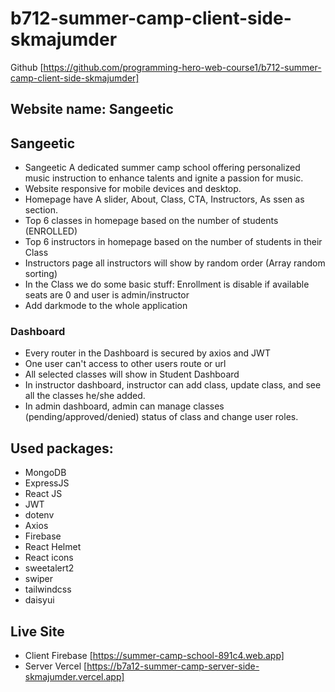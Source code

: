 # b712-summer-camp-client-side-skmajumder

Github [https://github.com/programming-hero-web-course1/b712-summer-camp-client-side-skmajumder]

## Website name: Sangeetic

## Sangeetic

- Sangeetic A dedicated summer camp school offering personalized music instruction to enhance talents and ignite a passion for music.
- Website responsive for mobile devices and desktop.
- Homepage have A slider, About, Class, CTA, Instructors, As ssen as section.
- Top 6 classes in homepage based on the number of students (ENROLLED)
- Top 6 instructors in homepage based on the number of students in their Class
- Instructors page all instructors will show by random order (Array random sorting)
- In the Class we do some basic stuff: Enrollment is disable if available seats are 0 and user is admin/instructor
- Add darkmode to the whole application

### Dashboard

- Every router in the Dashboard is secured by axios and JWT
- One user can't access to other users route or url
- All selected classes will show in Student Dashboard
- In instructor dashboard, instructor can add class, update class, and see all the classes he/she added.
- In admin dashboard, admin can manage classes (pending/approved/denied) status of class and change user roles.

## Used packages:

- MongoDB
- ExpressJS
- React JS
- JWT
- dotenv
- Axios
- Firebase
- React Helmet
- React icons
- sweetalert2
- swiper
- tailwindcss
- daisyui

## Live Site

- Client Firebase [https://summer-camp-school-891c4.web.app]
- Server Vercel [https://b7a12-summer-camp-server-side-skmajumder.vercel.app]

